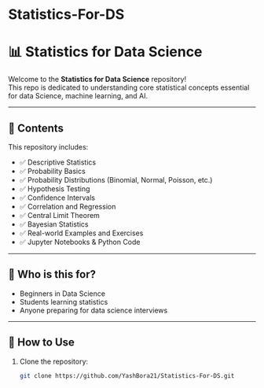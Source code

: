 # Statistics-For-DS
# 📊 Statistics for Data Science

Welcome to the **Statistics for Data Science** repository!  
This repo is dedicated to understanding core statistical concepts essential for data Science, machine learning, and AI.

---

## 📁 Contents

This repository includes:

- ✅ Descriptive Statistics
- ✅ Probability Basics
- ✅ Probability Distributions (Binomial, Normal, Poisson, etc.)
- ✅ Hypothesis Testing
- ✅ Confidence Intervals
- ✅ Correlation and Regression
- ✅ Central Limit Theorem
- ✅ Bayesian Statistics
- ✅ Real-world Examples and Exercises
- ✅ Jupyter Notebooks & Python Code

---

## 🧠 Who is this for?

- Beginners in Data Science
- Students learning statistics
- Anyone preparing for data science interviews

---

## 🚀 How to Use

1. Clone the repository:
   ```bash
   git clone https://github.com/YashBora21/Statistics-For-DS.git
